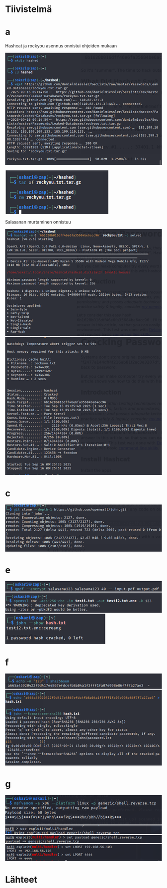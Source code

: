 # Tiivistelmä

# a
Hashcat ja rockyou asennus onnistui ohjeiden mukaan

![Alt text](https://github.com/OskariSalovaara/Tunkeutumistestaus-OskariSalovaara/blob/main/images/hashed%20ja%20rockyou%20asennus.png)


![Alt text](https://github.com/OskariSalovaara/Tunkeutumistestaus-OskariSalovaara/blob/main/images/rockyou%20asennus2.png)

Salasanan murtaminen onnistuu

![Alt text](https://github.com/OskariSalovaara/Tunkeutumistestaus-OskariSalovaara/blob/main/images/esimerkkisalasana1.png)
![Alt text](https://github.com/OskariSalovaara/Tunkeutumistestaus-OskariSalovaara/blob/main/images/esimerkkisalasana2.png)
# c

![Alt text](https://github.com/OskariSalovaara/Tunkeutumistestaus-OskariSalovaara/blob/main/images/h5c.png)
# e
![Alt text](https://github.com/OskariSalovaara/Tunkeutumistestaus-OskariSalovaara/blob/main/images/h5e.png)
![Alt text](https://github.com/OskariSalovaara/Tunkeutumistestaus-OskariSalovaara/blob/main/images/h5ee.png)
![Alt text](https://github.com/OskariSalovaara/Tunkeutumistestaus-OskariSalovaara/blob/main/images/h5eee.png)
# f
![Alt text](https://github.com/OskariSalovaara/Tunkeutumistestaus-OskariSalovaara/blob/main/images/h5f.png)
![Alt text](https://github.com/OskariSalovaara/Tunkeutumistestaus-OskariSalovaara/blob/main/images/h5ff.png)
# g
![Alt text](https://github.com/OskariSalovaara/Tunkeutumistestaus-OskariSalovaara/blob/main/images/h5g.png)
![Alt text](https://github.com/OskariSalovaara/Tunkeutumistestaus-OskariSalovaara/blob/main/images/h5gg.png)
![Alt text](https://github.com/OskariSalovaara/Tunkeutumistestaus-OskariSalovaara/blob/main/images/h5ggg.png)
![Alt text](https://github.com/OskariSalovaara/Tunkeutumistestaus-OskariSalovaara/blob/main/images/h5gggg.png)
# Lähteet
